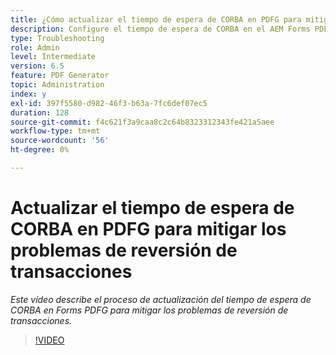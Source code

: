 ```yaml
---
title: ¿Cómo actualizar el tiempo de espera de CORBA en PDFG para mitigar los problemas de reversión de transacciones?
description: Configure el tiempo de espera de CORBA en el AEM Forms PDF Generator para resolver los problemas relacionados con la reversión de transacciones
type: Troubleshooting
role: Admin
level: Intermediate
version: 6.5
feature: PDF Generator
topic: Administration
index: y
exl-id: 397f5580-d982-46f3-b63a-7fc6def07ec5
duration: 128
source-git-commit: f4c621f3a9caa8c2c64b8323312343fe421a5aee
workflow-type: tm+mt
source-wordcount: '56'
ht-degree: 0%

---
```


# Actualizar el tiempo de espera de CORBA en PDFG para mitigar los problemas de reversión de transacciones

*Este vídeo describe el proceso de actualización del tiempo de espera de CORBA en Forms PDFG para mitigar los problemas de reversión de transacciones.*

>[!VIDEO](https://video.tv.adobe.com/v/335512?quality=12&learn=on)
